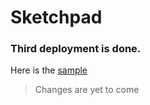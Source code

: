 # Sketchpad
### Third deployment is done.
Here is the [sample](https://draw-4s91tc.netlify.app)
> Changes are yet to come
